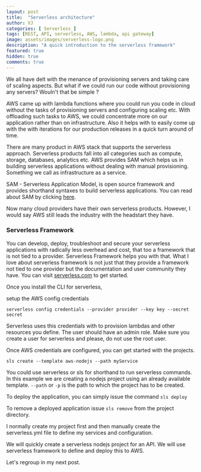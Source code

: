```yaml
---
layout: post
title:  "Serverless architecture"
author: VJ
categories: [ Serverless ]
tags: [REST, API, serverless, AWS, lambda, api gateway]
image: assets/images/serverless-logo.png
description: "A quick introduction to the serverless framework"
featured: true
hidden: true
comments: true
---
```


We all have delt with the menance of provisioning servers and taking care of scaling aspects. But what if we could run our code without provisioning any servers? Wouln't that be simple ?

AWS came up with lambda functions where you could run you code in cloud without the tasks of provisioning servers and configuring scaling etc. With offloading such tasks to AWS, we could concentrate more on our application rather than on infrastructure. Also it helps with to easily come up with the with iterations for our production releases in a quick turn around of time. 

There are many product in AWS stack that supports the serverless approach. Serverless products fall into all categories such as compute, storage, databases, analytics etc. AWS provides SAM which helps us in building serverless applications without dealing with manual provisioning. Something we call as infrastructure as a service. 

SAM - Serverless Application Model, is open source framework and provides shorthand syntaxes to build serverless applications. You can read about SAM by clicking [here](https://docs.aws.amazon.com/serverless-application-model/latest/developerguide/serverless-sam-reference.html#serverless-sam-cli).

Now many cloud providers have their own serverless products. However, I would say AWS still leads the industry with the headstart they have.

### Serverless Framework

You can develop, deploy, troubleshoot and secure your serverless applications with radically less overhead and cost, that too a framework that is not tied to a provider. Serverless Framework helps you with that. What I love about serverless framework is not just that they provide a framework not tied to one provider but the documentation and user community they have. You can visit [serverless.com](https://www.serverless.com/) to get started.


Once you install the CLI for serverless,

setup the AWS config credentials

```
serverless config credentials --provider provider --key key --secret secret
```
Serverless uses this credentials with to provision lambdas and other resources you define. The user should have an admin role. Make sure you create a user for serverless and please, do not use the root user.

Once AWS credentials are configured, you can get started with the projects.

```
sls create --template aws-nodejs --path myService
```

You could use serverless or sls for shorthand to run serverless commands. In this example we are creating a nodejs project using an already available template. ```--path``` or ```-p``` is the path to which the project has to be created.

To deploy the application, you can simply issue the command ``` sls deploy ```

To remove a deployed application issue ``` sls remove ``` from the project directory.


I normally create my project first and then manually create the serverless.yml file to define my services and configuration.

We will quickly create a serverless nodejs project for an API. We will use serverless framework to define and deploy this to AWS.

Let's regroup in my next post.
